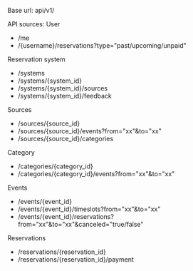 Base url: api/v1/

API sources:
User
- /me
- /{username}/reservations?type="past/upcoming/unpaid"

Reservation system
- /systems
- /systems/{system_id}
- /systems/{system_id}/sources
- /systems/{system_id}/feedback

Sources
- /sources/{source_id}
- /sources/{source_id}/events?from="xx"&to="xx"
- /sources/{source_id}/categories

Category
- /categories/{category_id}
- /categories/{category_id}/events?from="xx"&to="xx"

Events
- /events/{event_id}
- /events/{event_id}/timeslots?from="xx"&to="xx"
- /events/{event_id}/reservations?from="xx"&to="xx"&canceled="true/false"

Reservations
- /reservations/{reservation_id}
- /reservations/{reservation_id}/payment


